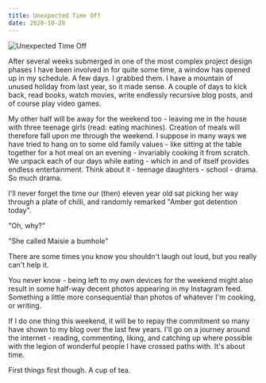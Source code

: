 ```yaml
---
title: Unexpected Time Off
date: 2020-10-28
---
```


![Unexpected Time Off](https://source.unsplash.com/s9CC2SKySJM/1600x900)

After several weeks submerged in one of the most complex project design phases I have been involved in for quite some time, a window has opened up in my schedule. A few days. I grabbed them. I have a mountain of unused holiday from last year, so it made sense. A couple of days to kick back, read books, watch movies, write endlessly recursive blog posts, and of course play video games.

My other half will be away for the weekend too - leaving me in the house with three teenage girls (read: eating machines). Creation of meals will therefore fall upon me through the weekend. I suppose in many ways we have tried to hang on to some old family values - like sitting at the table together for a hot meal on an evening - invariably cooking it from scratch. We unpack each of our days while eating - which in and of itself provides endless entertainment. Think about it - teenage daughters - school - drama. So much drama.

I'll never forget the time our (then) eleven year old sat picking her way through a plate of chilli, and randomly remarked "Amber got detention today".

"Oh, why?"

"She called Maisie a bumhole"

There are some times you know you shouldn't laugh out loud, but you really can't help it.

You never know - being left to my own devices for the weekend might also result in some half-way decent photos appearing in my Instagram feed. Something a little more consequential than photos of whatever I'm cooking, or writing.

If I do one thing this weekend, it will be to repay the commitment so many have shown to my blog over the last few years. I'll go on a journey around the internet - reading, commenting, liking, and catching up where possible with the legion of wonderful people I have crossed paths with. It's about time.

First things first though. A cup of tea.